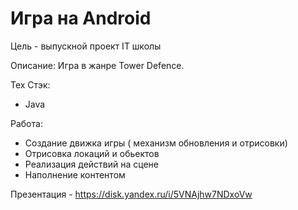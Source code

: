 # Игра на Android

Цель - выпускной проект IT школы

Описание: Игра в жанре Tower Defence.

Тех Стэк:
- Java

Работа:
- Создание движка игры ( механизм обновления и отрисовки)
- Отрисовка локаций и обьектов
- Реализация действий на сцене
- Наполнение контентом

Презентация - https://disk.yandex.ru/i/5VNAjhw7NDxoVw
